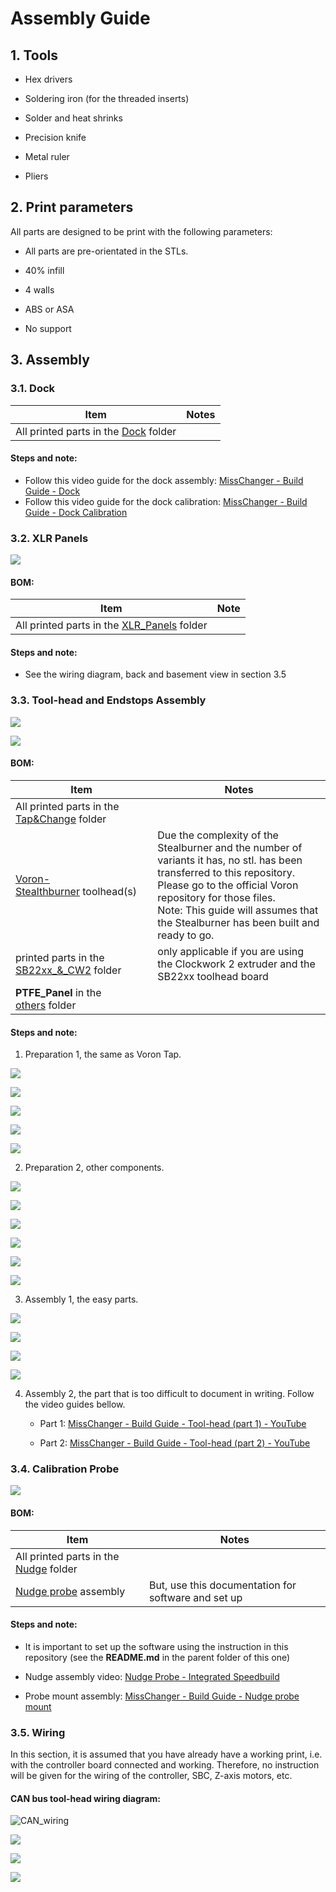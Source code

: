 # Assembly Guide

## 1. Tools

- Hex drivers

- Soldering iron (for the threaded inserts)

- Solder and heat shrinks

- Precision knife

- Metal ruler

- Pliers

## 2. Print parameters

All parts are designed to be print with the following parameters:

- All parts are pre-orientated in the STLs.

- 40% infill

- 4 walls

- ABS or ASA

- No support

## 3. Assembly

### 3.1. Dock

| Item                                           | Notes |
| ---------------------------------------------- | ----- |
| All printed parts in the [Dock](./Dock) folder |       |

#### Steps and note:

* Follow this video guide for the dock assembly: [MissChanger - Build Guide - Dock](https://youtu.be/sSsay7bBFj0)
* Follow this video guide for the dock calibration: [MissChanger - Build Guide - Dock Calibration](https://youtu.be/Xxpi4Nll_MY?si=lm0ChZX1qIrD1tWC)

### 3.2. XLR Panels

![](./images/XLR_panels.webp)

#### BOM:

| Item                                                       | Note |
| ---------------------------------------------------------- | ---- |
| All printed parts in the [XLR_Panels](./XLR_Panels) folder |      |

#### Steps and note:

- See the wiring diagram, back and basement view in section 3.5

### 3.3. Tool-head and Endstops Assembly

![](./images/tap&change_assembly.jpg)

![](./images/20240531_214047.jpg)

#### BOM:

| Item                                                                                  | Notes                                                                                                                                                                                                                                                                        |
| ------------------------------------------------------------------------------------- | ---------------------------------------------------------------------------------------------------------------------------------------------------------------------------------------------------------------------------------------------------------------------------- |
| All printed parts in the [Tap&Change](./Tap&Change) folder                            |                                                                                                                                                                                                                                                                              |
| [Voron-Stealthburner](https://github.com/VoronDesign/Voron-Stealthburner) toolhead(s) | Due the complexity of the Stealburner and the number of variants it has, no stl. has been transferred to this repository. Please go to the official Voron repository for those files.<br/>Note: This guide will assumes that the Stealburner has been built and ready to go. |
| printed parts in the [SB22xx_&_CW2](./SB22xx_&_CW2) folder                            | only applicable if you are using the Clockwork 2 extruder and the SB22xx toolhead board                                                                                                                                                                                      |
| **PTFE_Panel** in the [others](./others) folder                                       |                                                                                                                                                                                                                                                                              |

#### Steps and note:

1. Preparation 1, the same as Voron Tap.

![](./images/rail_prepare_1.webp)

![](./images/rail_prepare_0.webp)

![](./images/magnets.jpg)

![](./images/built-in_support.webp)

![](./images/threaded_inserts.webp)

2. Preparation 2, other components.

![](./images/tap_center.webp)

![](./images/x-trigger.webp)

![](./images/tap&change1.webp)

![](./images/tap&change2.webp)

![](./images/tap&change3.webp)

![](./images/tap&change4.webp)

3. Assembly 1, the easy parts.

![](./images/endstop_ass.webp)

![](./images/center_ass.webp)

![](./images/tap&change_ass1.webp)

![](./images/tap&change_ass2.webp)

4. Assembly 2, the part that is too difficult to document in writing. Follow the video guides bellow.
   
   * Part 1: [MissChanger - Build Guide - Tool-head (part 1) - YouTube](https://youtu.be/jWHPMaVIBcA) 
   
   * Part 2: [MissChanger - Build Guide - Tool-head (part 2) - YouTube](https://youtu.be/t0auNNPhWSk) 

### 3.4. Calibration Probe

![](./images/20240605_232257.jpg)

#### BOM:

| Item                                                       | Notes                                               |
| ---------------------------------------------------------- | --------------------------------------------------- |
| All printed parts in the [Nudge](./Nudge) folder           |                                                     |
| [Nudge probe](https://github.com/zruncho3d/nudge) assembly | But, use this documentation for software and set up |

#### Steps and note:

* It is important to set up the software using the instruction in this repository (see the **README.md** in the parent folder of this one)

* Nudge assembly video: [Nudge Probe - Integrated Speedbuild](https://youtu.be/6eRomxUo7TI)

* Probe mount assembly:  [MissChanger - Build Guide - Nudge probe mount](https://youtu.be/ucKVRpfPakY)

### 3.5. Wiring

In this section, it is assumed that you have already have a working print, i.e. with the controller board connected and working. Therefore, no instruction will be given for the wiring of the controller, SBC, Z-axis motors, etc.

#### CAN bus tool-head wiring diagram:

![CAN_wiring](./images/CAN_wiring.jpg)

![](./images/basement.webp)

![](./images/z_chain_anchors.webp)

![](./images/back_view.webp)

